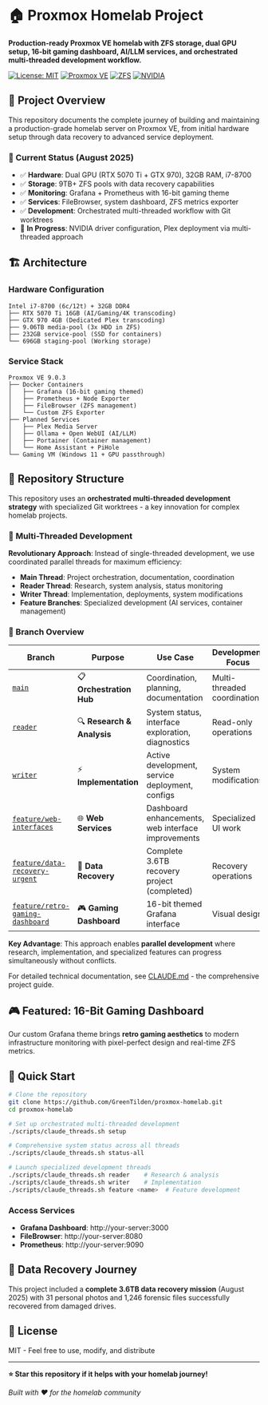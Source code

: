 # 🏠 Proxmox Homelab Project

**Production-ready Proxmox VE homelab with ZFS storage, dual GPU setup, 16-bit gaming dashboard, AI/LLM services, and orchestrated multi-threaded development workflow.**

[![License: MIT](https://img.shields.io/badge/License-MIT-yellow.svg)](https://opensource.org/licenses/MIT)
[![Proxmox VE](https://img.shields.io/badge/Proxmox-VE%209.0.3-orange)](https://www.proxmox.com/en/proxmox-virtual-environment)
[![ZFS](https://img.shields.io/badge/Storage-ZFS-blue)](https://openzfs.org/)
[![NVIDIA](https://img.shields.io/badge/GPU-RTX%205070%20Ti%20+%20GTX%20970-green)](https://www.nvidia.com/)

## 🎯 Project Overview

This repository documents the complete journey of building and maintaining a production-grade homelab server on Proxmox VE, from initial hardware setup through data recovery to advanced service deployment.

### 🚀 Current Status (August 2025)
- ✅ **Hardware**: Dual GPU (RTX 5070 Ti + GTX 970), 32GB RAM, i7-8700
- ✅ **Storage**: 9TB+ ZFS pools with data recovery capabilities  
- ✅ **Monitoring**: Grafana + Prometheus with 16-bit gaming theme
- ✅ **Services**: FileBrowser, system dashboard, ZFS metrics exporter
- ✅ **Development**: Orchestrated multi-threaded workflow with Git worktrees
- 🔧 **In Progress**: NVIDIA driver configuration, Plex deployment via multi-threaded approach

## 🏗️ Architecture

### Hardware Configuration
```
Intel i7-8700 (6c/12t) + 32GB DDR4
├── RTX 5070 Ti 16GB (AI/Gaming/4K transcoding)
├── GTX 970 4GB (Dedicated Plex transcoding)  
├── 9.06TB media-pool (3x HDD in ZFS)
├── 232GB service-pool (SSD for containers)
└── 696GB staging-pool (Working storage)
```

### Service Stack
```
Proxmox VE 9.0.3
├── Docker Containers
│   ├── Grafana (16-bit gaming themed)
│   ├── Prometheus + Node Exporter
│   ├── FileBrowser (ZFS management)
│   └── Custom ZFS Exporter
├── Planned Services
│   ├── Plex Media Server
│   ├── Ollama + Open WebUI (AI/LLM)
│   ├── Portainer (Container management)
│   └── Home Assistant + PiHole
└── Gaming VM (Windows 11 + GPU passthrough)
```

## 📂 Repository Structure

This repository uses an **orchestrated multi-threaded development strategy** with specialized Git worktrees - a key innovation for complex homelab projects.

### 🚀 Multi-Threaded Development

**Revolutionary Approach**: Instead of single-threaded development, we use coordinated parallel threads for maximum efficiency:

- **Main Thread**: Project orchestration, documentation, coordination
- **Reader Thread**: Research, system analysis, status monitoring  
- **Writer Thread**: Implementation, deployments, system modifications
- **Feature Branches**: Specialized development (AI services, container management)

### 🌟 Branch Overview

| Branch | Purpose | Use Case | Development Focus |
|--------|---------|----------|-------------------|
| [`main`](../../tree/main) | 📋 **Orchestration Hub** | Coordination, planning, documentation | Multi-threaded coordination |
| [`reader`](../../tree/reader) | 🔍 **Research & Analysis** | System status, interface exploration, diagnostics | Read-only operations |
| [`writer`](../../tree/writer) | ⚡ **Implementation** | Active development, service deployment, configs | System modifications |
| [`feature/web-interfaces`](../../tree/feature/web-interfaces) | 🌐 **Web Services** | Dashboard enhancements, web interface improvements | Specialized UI work |
| [`feature/data-recovery-urgent`](../../tree/feature/data-recovery-urgent) | 🔄 **Data Recovery** | Complete 3.6TB recovery project (completed) | Recovery operations |
| [`feature/retro-gaming-dashboard`](../../tree/feature/retro-gaming-dashboard) | 🎮 **Gaming Dashboard** | 16-bit themed Grafana interface | Visual design |

**Key Advantage**: This approach enables **parallel development** where research, implementation, and specialized features can progress simultaneously without conflicts.

For detailed technical documentation, see [CLAUDE.md](CLAUDE.md) - the comprehensive project guide.

## 🎮 Featured: 16-Bit Gaming Dashboard

Our custom Grafana theme brings **retro gaming aesthetics** to modern infrastructure monitoring with pixel-perfect design and real-time ZFS metrics.

## 🔧 Quick Start

```bash
# Clone the repository
git clone https://github.com/GreenTilden/proxmox-homelab.git
cd proxmox-homelab

# Set up orchestrated multi-threaded development  
./scripts/claude_threads.sh setup

# Comprehensive system status across all threads
./scripts/claude_threads.sh status-all

# Launch specialized development threads
./scripts/claude_threads.sh reader    # Research & analysis
./scripts/claude_threads.sh writer    # Implementation
./scripts/claude_threads.sh feature <name>  # Feature development
```

### Access Services
- **Grafana Dashboard**: http://your-server:3000
- **FileBrowser**: http://your-server:8080
- **Prometheus**: http://your-server:9090

## 🔄 Data Recovery Journey

This project included a **complete 3.6TB data recovery mission** (August 2025) with 31 personal photos and 1,246 forensic files successfully recovered from damaged drives.

## 📄 License

MIT - Feel free to use, modify, and distribute

---

**⭐ Star this repository if it helps with your homelab journey!**

*Built with ❤️ for the homelab community*
